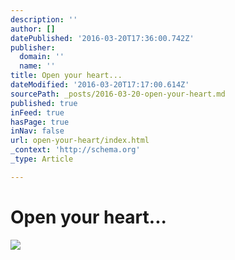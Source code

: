 ```yaml
---
description: ''
author: []
datePublished: '2016-03-20T17:36:00.742Z'
publisher:
  domain: ''
  name: ''
title: Open your heart...
dateModified: '2016-03-20T17:17:00.614Z'
sourcePath: _posts/2016-03-20-open-your-heart.md
published: true
inFeed: true
hasPage: true
inNav: false
url: open-your-heart/index.html
_context: 'http://schema.org'
_type: Article

---
```

# Open your heart...
![](https://the-grid-user-content.s3-us-west-2.amazonaws.com/0f204208-2a5f-4a48-9367-a9b41240335a.png)